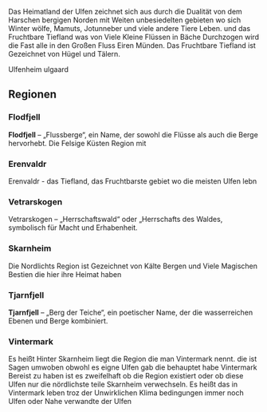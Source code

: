 Das Heimatland der Ulfen zeichnet sich aus durch die Dualität von dem Harschen bergigen Norden mit Weiten unbesiedelten gebieten wo sich Winter wölfe, Mamuts, Jotunneber und viele andere Tiere Leben. und das Fruchtbare Tiefland was von Viele Kleine Flüssen in Bäche Durchzogen wird die Fast alle in den Großen Fluss Eiren Münden. Das Fruchtbare Tiefland ist Gezeichnet von Hügel und Tälern. 

Ulfenheim
ulgaard



## Regionen
### Flodfjell
**Flodfjell** – „Flussberge“, ein Name, der sowohl die Flüsse als auch die Berge hervorhebt.
Die Felsige Küsten Region mit 

### Erenvaldr
Erenvaldr - das Tiefland, das Fruchtbarste gebiet wo die meisten Ulfen lebn

### Vetrarskogen
Vetrarskogen – „Herrschaftswald“ oder „Herrschafts des Waldes, symbolisch für Macht und Erhabenheit.

### Skarnheim
Die Nordlichts Region ist Gezeichnet von Kälte Bergen und Viele Magischen Bestien die hier ihre Heimat haben

### Tjarnfjell
**Tjarnfjell** – „Berg der Teiche“, ein poetischer Name, der die wasserreichen Ebenen und Berge kombiniert.

### Vintermark
Es heißt Hinter Skarnheim liegt die Region die man Vintermark nennt. die ist Sagen umwoben obwohl es eigne Ulfen gab die behauptet habe Vintermark Bereist zu haben ist es zweifelhaft ob die Region existiert oder ob diese Ulfen nur die nördlichste teile Skarnheim verwechseln.
Es heißt das in Vintermark leben troz der Unwirklichen Klima bedingungen immer noch Ulfen oder Nahe verwandte der Ulfen


